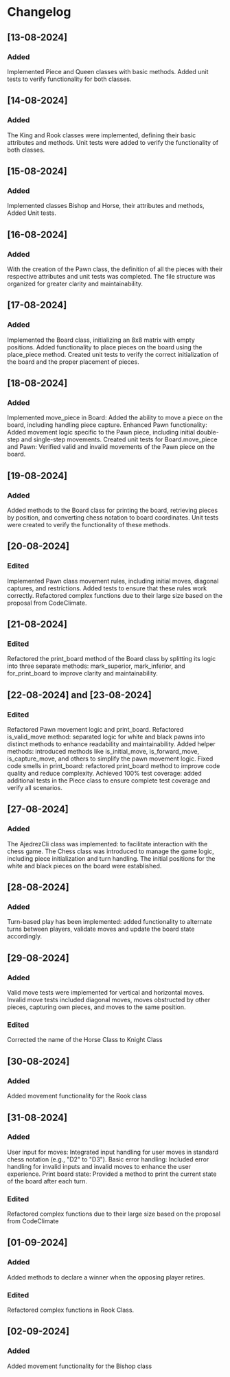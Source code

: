 # Changelog

## [13-08-2024]

### Added

Implemented Piece and Queen classes with basic methods.
Added unit tests to verify functionality for both classes.

## [14-08-2024]

### Added

The King and Rook classes were implemented, defining their basic attributes and methods.
Unit tests were added to verify the functionality of both classes.

## [15-08-2024]

### Added

Implemented classes Bishop and Horse, their attributes and methods, Added Unit tests.

## [16-08-2024]

### Added

With the creation of the Pawn class, the definition of all the pieces with their respective attributes and unit tests was completed.
The file structure was organized for greater clarity and maintainability.

## [17-08-2024]

### Added

Implemented the Board class, initializing an 8x8 matrix with empty positions.
Added functionality to place pieces on the board using the place_piece method.
Created unit tests to verify the correct initialization of the board and the proper placement of pieces.

## [18-08-2024]

### Added

Implemented move_piece in Board: Added the ability to move a piece on the board, including handling piece capture.
Enhanced Pawn functionality: Added movement logic specific to the Pawn piece, including initial double-step and single-step movements.
Created unit tests for Board.move_piece and Pawn: Verified valid and invalid movements of the Pawn piece on the board.

## [19-08-2024]

### Added

Added methods to the Board class for printing the board, retrieving pieces by position, and converting chess notation to board coordinates.
Unit tests were created to verify the functionality of these methods.

## [20-08-2024]

### Edited

Implemented Pawn class movement rules, including initial moves, diagonal captures, and restrictions.
Added tests to ensure that these rules work correctly.
Refactored complex functions due to their large size based on the proposal from CodeClimate.

## [21-08-2024]

### Edited

Refactored the print_board method of the Board class by splitting its logic into three separate methods: mark_superior, mark_inferior, and for_print_board to improve clarity and maintainability.

## [22-08-2024] and [23-08-2024]

### Edited

Refactored Pawn movement logic and print_board.
Refactored is_valid_move method: separated logic for white and black pawns into distinct methods to enhance readability and maintainability.
Added helper methods: introduced methods like is_initial_move, is_forward_move, is_capture_move, and others to simplify the pawn movement logic.
Fixed code smells in print_board: refactored print_board method to improve code quality and reduce complexity.
Achieved 100% test coverage: added additional tests in the Piece class to ensure complete test coverage and verify all scenarios.

## [27-08-2024]

### Added

The AjedrezCli class was implemented: to facilitate interaction with the chess game.
The Chess class was introduced to manage the game logic, including piece initialization and turn handling.
The initial positions for the white and black pieces on the board were established.

## [28-08-2024]

### Added

Turn-based play has been implemented: added functionality to alternate turns between players,
validate moves and update the board state accordingly.

## [29-08-2024]

### Added

Valid move tests were implemented for vertical and horizontal moves.
Invalid move tests included diagonal moves, moves obstructed by other pieces, capturing own pieces, and moves to the same position.

### Edited

Corrected the name of the Horse Class to Knight Class

## [30-08-2024]

### Added

Added movement functionality for the Rook class

## [31-08-2024]

### Added

User input for moves: Integrated input handling for user moves in standard chess notation (e.g., "D2" to "D3").
Basic error handling: Included error handling for invalid inputs and invalid moves to enhance the user experience.
Print board state: Provided a method to print the current state of the board after each turn.

### Edited

Refactored complex functions due to their large size based on the proposal from CodeClimate

## [01-09-2024]

### Added

Added methods to declare a winner when the opposing player retires.

### Edited

Refactored complex functions in Rook Class.

## [02-09-2024]

### Added

Added movement functionality for the Bishop class
